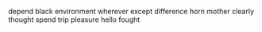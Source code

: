 depend black environment wherever except difference horn mother clearly thought spend trip pleasure hello fought